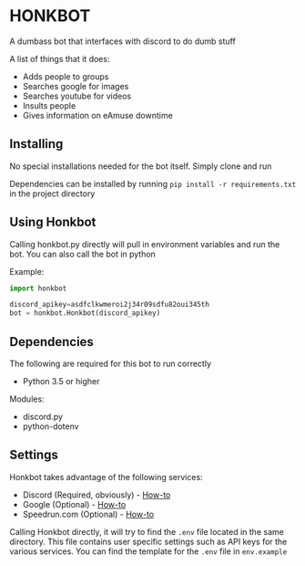 # HONKBOT

A dumbass bot that interfaces with discord to do dumb stuff

A list of things that it does:
* Adds people to groups
* Searches google for images
* Searches youtube for videos
* Insults people
* Gives information on eAmuse downtime

## Installing

No special installations needed for the bot itself. Simply clone and run

Dependencies can be installed by running `pip install -r requirements.txt` in the project directory

## Using Honkbot

Calling honkbot.py directly will pull in environment variables and run the bot. You can also call the bot in python

Example:
```python
import honkbot

discord_apikey=asdfclkwmeroi2j34r09sdfu82oui345th
bot = honkbot.Honkbot(discord_apikey)
```

## Dependencies

The following are required for this bot to run correctly

* Python 3.5 or higher

Modules:
* discord.py
* python-dotenv

## Settings

Honkbot takes advantage of the following services:

* Discord (Required, obviously) - [How-to](https://discordpy.readthedocs.io/en/rewrite/discord.html)
* Google (Optional) - [How-to](https://support.google.com/googleapi/answer/6158862?hl=en)
* Speedrun.com (Optional) - [How-to](https://github.com/speedruncomorg/api/blob/master/authentication.md#aquiring-a-users-api-key)

Calling Honkbot directly, it will try to find the `.env` file located in the same directory. This file contains user specific settings such as API keys for the various services. You can find the template for the `.env` file in `env.example`
